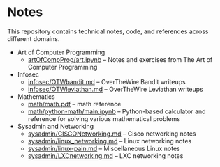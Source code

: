 # Notes

This repository contains technical notes, code, and references across different domains.

- Art of Computer Programming  
  - [artOfCompProg/art.ipynb](artOfCompProg/art.ipynb) – Notes and exercises from The Art of Computer Programming
- Infosec  
  - [infosec/OTWbandit.md](infosec/OTWbandit.md) – OverTheWire Bandit writeups  
  - [infosec/OTWleviathan.md](infosec/OTWleviathan.md) – OverTheWire Leviathan writeups  
- Mathematics  
  - [math/math.pdf](math/math.pdf) – math reference  
  - [math/python-math/main.ipynb](math/python-math/main.ipynb) – Python-based calculator and reference for solving various mathematical problems  
- Sysadmin and Networking  
  - [sysadmin/CISCONetworking.md](sysadmin/CISCONetworking.md) – Cisco networking notes
  - [sysadmin/linux_networking.md](sysadmin/linux_networking.md) – Linux networking notes
  - [sysadmin/linux-pain.md](sysadmin/linux-pain.md) – Miscellaneous Linux notes
  - [sysadmin/LXCnetworking.md](sysadmin/LXCnetworking.md) – LXC networking notes
